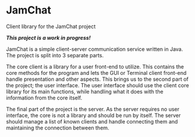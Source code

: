 JamChat
==========
Client library for the JamChat project

<b>*This project is a work in progress!*</b>

JamChat is a simple client-server communication service written in Java. The project is split into 3 separate parts.
<p/>
The core client is a library for a user front-end to utilize. This contains the core methods for the program and lets
the GUI or Terminal client front-end handle presentation and other aspects. This brings us to the second part of the
project; the user interface. The user interface should use the client core library for its main functions, while handling
what it does with the information from the core itself.
<p/>
The final part of the project is the server. As the server requires no user interface, the core is not a library and
should be run by itself. The server should manage a list of known clients and handle connecting them and maintaining the
connection between them.
